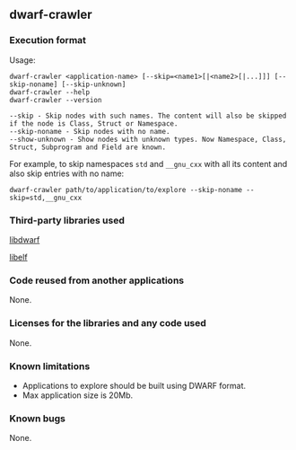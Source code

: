 ## dwarf-crawler

### Execution format
Usage:

    dwarf-crawler <application-name> [--skip=<name1>[|<name2>[|...]]] [--skip-noname] [--skip-unknown]
    dwarf-crawler --help
    dwarf-crawler --version

    --skip - Skip nodes with such names. The content will also be skipped if the node is Class, Struct or Namespace.
    --skip-noname - Skip nodes with no name.
    --show-unknown - Show nodes with unknown types. Now Namespace, Class, Struct, Subprogram and Field are known.

For example, to skip namespaces `std` and `__gnu_cxx` with all its content and also skip entries with no name:

    dwarf-crawler path/to/application/to/explore --skip-noname --skip=std,__gnu_cxx

### Third-party libraries used
[libdwarf](https://www.prevanders.net/dwarf.html)

[libelf](https://directory.fsf.org/wiki/Libelf)
### Code reused from another applications
None.
### Licenses for the libraries and any code used
None.
### Known limitations
- Applications to explore should be built using DWARF format. 
- Max application size is 20Mb.
### Known bugs
None.
